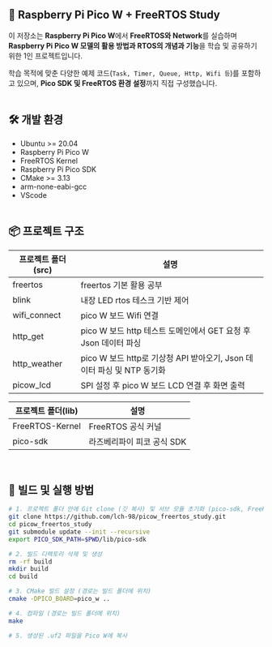 ## 🧵 Raspberry Pi Pico W + FreeRTOS Study

이 저장소는 **Raspberry Pi Pico W**에서 **FreeRTOS와 Network**를 실습하며 **Raspberry Pi Pico W 모델의 활용 방법과 RTOS의 개념과 기능**을 학습 및 공유하기 위한 1인 프로젝트입니다.

학습 목적에 맞춘 다양한 예제 코드(`Task, Timer, Queue, Http, Wifi 등`)를 포함하고 있으며, **Pico SDK 및 FreeRTOS 환경 설정**까지 직접 구성했습니다.
<br><br>

## 🛠️ 개발 환경

- Ubuntu >= 20.04
- Raspberry Pi Pico W
- FreeRTOS Kernel
- Raspberry Pi Pico SDK
- CMake >= 3.13
- arm-none-eabi-gcc
- VScode
<br><br>

## 📦 프로젝트 구조
| 프로젝트 폴더(src)      | 설명                            |
|-----------------|---------------------------------|
| freertos     | freertos 기본 활용 공부 |
| blink   | 내장 LED rtos 테스크 기반 제어     |
| wifi_connect | pico W 보드 Wifi 연결       |
| http_get   | pico W 보드 http 테스트 도메인에서 GET 요청 후 Json 데이터 파싱 |
| http_weather | pico W 보드 http로 기상청 API 받아오기, Json 데이터 파싱 및 NTP 동기화  |
| picow_lcd | SPI 설정 후 pico W 보드 LCD 연결 후 화면 출력 |

|프로젝트 폴더(lib)  | 설명                           |
|-----------------|---------------------------------|
| FreeRTOS-Kernel   | FreeRTOS 공식 커널  |
| pico-sdk   | 라즈베리파이 피코 공식 SDK   |

<br>


## 🚀 빌드 및 실행 방법
```bash
# 1. 프로젝트 폴더 안에 Git clone (깃 복사) 및 서브 모듈 초기화 (pico-sdk, FreeRTOS-Kernel)
git clone https://github.com/lch-98/picow_freertos_study.git
cd picow_freertos_study
git submodule update --init --recursive
export PICO_SDK_PATH=$PWD/lib/pico-sdk

# 2. 빌드 디렉토리 삭제 및 생성
rm -rf build
mkdir build
cd build

# 3. CMake 빌드 설정 (경로는 빌드 폴더에 위치)
cmake -DPICO_BOARD=pico_w ..

# 4. 컴파일 (경로는 빌드 폴더에 위치)
make

# 5. 생성된 .uf2 파일을 Pico W에 복사
```
